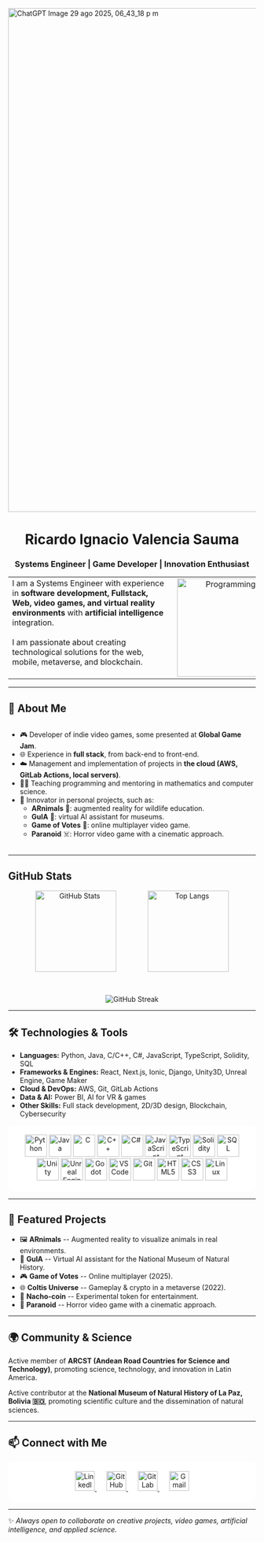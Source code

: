 <img width="1536" height="1024" alt="ChatGPT Image 29 ago 2025, 06_43_18 p m" src="https://github.com/user-attachments/assets/bf815e7c-cd3c-430a-a5c5-0056d63064ed" />

<h1 align="center">Ricardo Ignacio Valencia Sauma</h1>

<h3 align="center">Systems Engineer | Game Developer | Innovation Enthusiast</h3>

<table>
    <tr>
        <td valign="top" style="min-width:320px;">
            I am a Systems Engineer with experience in <strong>software development, Fullstack, Web, video games, and virtual reality environments</strong> with <strong>artificial intelligence</strong> integration.<br><br>
            I am passionate about creating technological solutions for the web, mobile, metaverse, and blockchain.
        </td>
        <td valign="top" align="right">
            <div align="end">
                <img src="https://media.tenor.com/YUzRkMOL-3EAAAAM/programming-computer-frog.gif" alt="Programming Frog" width="200"/>
            </div>
        </td>
    </tr>
</table>

------------------------------------------------------------------------


## 🌟 About Me

<div align="left" style="display: flex; align-items: flex-start; justify-content: space-between;">

<div style="flex: 1; min-width: 250px;">

- 🎮 Developer of indie video games, some presented at **Global Game Jam**.
- 🌐 Experience in **full stack**, from back-end to front-end.
- ☁️ Management and implementation of projects in **the cloud (AWS, GitLab Actions, local servers)**.
- 🧑‍🏫 Teaching programming and mentoring in mathematics and computer science.
- 🧪 Innovator in personal projects, such as:
    - **ARnimals** 🦊: augmented reality for wildlife education.
    - **GuIA** 🤖: virtual AI assistant for museums.
    - **Game of Votes** 🎲: online multiplayer video game.
    - **Paranoid** ☠️: Horror video game with a cinematic approach.

</div>

</div>

------------------------------------------------------------------------


## GitHub Stats

<p align="center">
    <img src="https://github-readme-stats.vercel.app/api?username=Nachin7u7&show_icons=true&theme=radical" alt="GitHub Stats" height="165" style="margin-right: 30px;"/>
    <img src="https://github-readme-stats.vercel.app/api/top-langs/?username=Nachin7u7&layout=compact&theme=radical" alt="Top Langs" height="165" style="margin-left: 30px;"/>
</p>
<p align="center">
    <img src="https://github-readme-streak-stats.herokuapp.com/?user=Nachin7u7&theme=radical" alt="GitHub Streak" style="margin-top: 30px;"/>
</p>



------------------------------------------------------------------------

## 🛠️ Technologies & Tools

- **Languages:** Python, Java, C/C++, C#, JavaScript, TypeScript, Solidity, SQL
- **Frameworks & Engines:** React, Next.js, Ionic, Django, Unity3D, Unreal Engine, Game Maker
- **Cloud & DevOps:** AWS, Git, GitLab Actions
- **Data & AI:** Power BI, AI for VR & games
- **Other Skills:** Full stack development, 2D/3D design, Blockchain, Cybersecurity

<p align="center" style="background-color: #ffffffff; padding: 20px; border-radius: 12px;">
    <img src="https://cdn.jsdelivr.net/gh/devicons/devicon/icons/python/python-original.svg" alt="Python" width="45" height="45"/>
    <img src="https://cdn.jsdelivr.net/gh/devicons/devicon/icons/java/java-original.svg" alt="Java" width="45" height="45"/>
    <img src="https://cdn.jsdelivr.net/gh/devicons/devicon/icons/c/c-original.svg" alt="C" width="45" height="45"/>
    <img src="https://cdn.jsdelivr.net/gh/devicons/devicon/icons/cplusplus/cplusplus-original.svg" alt="C++" width="45" height="45"/>
    <img src="https://cdn.jsdelivr.net/gh/devicons/devicon/icons/csharp/csharp-original.svg" alt="C#" width="45" height="45"/>
    <img src="https://cdn.jsdelivr.net/gh/devicons/devicon/icons/javascript/javascript-original.svg" alt="JavaScript" width="45" height="45"/>
    <img src="https://cdn.jsdelivr.net/gh/devicons/devicon/icons/typescript/typescript-original.svg" alt="TypeScript" width="45" height="45"/>
    <img src="https://cdn.jsdelivr.net/gh/devicons/devicon/icons/solidity/solidity-original.svg" alt="Solidity" width="45" height="45"/>
    <img src="https://cdn.jsdelivr.net/gh/devicons/devicon/icons/mysql/mysql-original.svg" alt="SQL" width="45" height="45"/>
    <img src="https://cdn.jsdelivr.net/gh/devicons/devicon/icons/unity/unity-original.svg" alt="Unity" width="45" height="45"/>
    <img src="https://cdn.jsdelivr.net/gh/devicons/devicon/icons/unrealengine/unrealengine-original.svg" alt="Unreal Engine" width="45" height="45"/>
    <img src="https://cdn.jsdelivr.net/gh/devicons/devicon/icons/godot/godot-original.svg" alt="Godot" width="45" height="45"/>
    <img src="https://cdn.jsdelivr.net/gh/devicons/devicon/icons/vscode/vscode-original.svg" alt="VSCode" width="45" height="45"/>
    <img src="https://cdn.jsdelivr.net/gh/devicons/devicon/icons/git/git-original.svg" alt="Git" width="45" height="45"/>
    <img src="https://cdn.jsdelivr.net/gh/devicons/devicon/icons/html5/html5-original.svg" alt="HTML5" width="45" height="45"/>
    <img src="https://cdn.jsdelivr.net/gh/devicons/devicon/icons/css3/css3-original.svg" alt="CSS3" width="45" height="45"/>
    <img src="https://cdn.jsdelivr.net/gh/devicons/devicon/icons/linux/linux-original.svg" alt="Linux" width="45" height="45"/>
</p>

------------------------------------------------------------------------

## 📂 Featured Projects

-   🖼️ **ARnimals** -- Augmented reality to visualize animals in real environments.
-   🤖 **GuIA** -- Virtual AI assistant for the National Museum of Natural History.
-   🎮 **Game of Votes** -- Online multiplayer (2025).
-   🌐 **Coltis Universe** -- Gameplay & crypto in a metaverse (2022).
-   🧪 **Nacho-coin** -- Experimental token for entertainment.
-   🎲 **Paranoid** -- Horror video game with a cinematic approach.

------------------------------------------------------------------------

## 🌍 Community & Science

Active member of **ARCST (Andean Road Countries for Science and Technology)**, promoting science, technology, and innovation in Latin America.

Active contributor at the **National Museum of Natural History of La Paz, Bolivia 🇧🇴**, promoting scientific culture and the dissemination of natural sciences.

------------------------------------------------------------------------

## 📫 Connect with Me

<div align="center" style="background-color: #ffffffff; padding: 20px; border-radius: 12px;">
    <a href="https://www.linkedin.com/in/ricardo-valencia-sauma-528036293/" target="_blank" style="margin: 0 10px;">
        <img src="https://cdn.jsdelivr.net/gh/devicons/devicon/icons/linkedin/linkedin-original.svg" alt="LinkedIn" width="40" height="40"/>
    </a>
    <a href="https://github.com/Nachin7u7" target="_blank" style="margin: 0 10px;">
        <img src="https://cdn.jsdelivr.net/gh/devicons/devicon/icons/github/github-original.svg" alt="GitHub" width="40" height="40"/>
    </a>
    <a href="https://gitlab.com/Nachin7u7" target="_blank" style="margin: 0 10px;">
        <img src="https://cdn.jsdelivr.net/gh/devicons/devicon/icons/gitlab/gitlab-original.svg" alt="GitLab" width="40" height="40"/>
    </a>
    <a href="mailto:ignacio.valencia.sauma@gmail.com" target="_blank" style="margin: 0 10px;">
        <img src="https://cdn.jsdelivr.net/gh/simple-icons/simple-icons/icons/gmail.svg" alt="Gmail" width="40" height="40"/>
    </a>
</div>

------------------------------------------------------------------------

✨ *Always open to collaborate on creative projects, video games, artificial intelligence, and applied science.*


